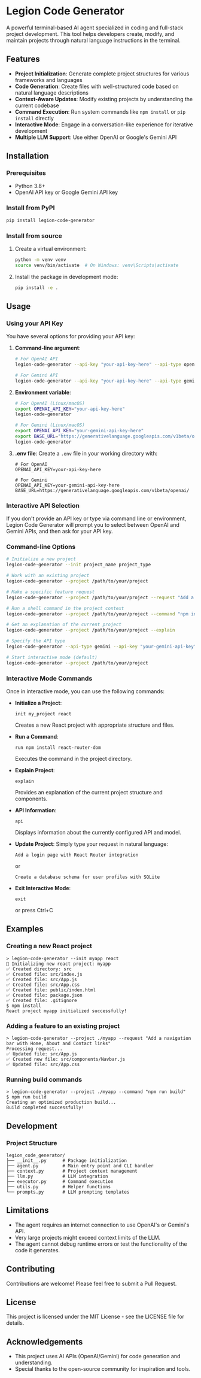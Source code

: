 # Legion Code Generator

A powerful terminal-based AI agent specialized in coding and full-stack project development. This tool helps developers create, modify, and maintain projects through natural language instructions in the terminal.

## Features

- **Project Initialization**: Generate complete project structures for various frameworks and languages
- **Code Generation**: Create files with well-structured code based on natural language descriptions
- **Context-Aware Updates**: Modify existing projects by understanding the current codebase
- **Command Execution**: Run system commands like `npm install` or `pip install` directly
- **Interactive Mode**: Engage in a conversation-like experience for iterative development
- **Multiple LLM Support**: Use either OpenAI or Google's Gemini API

## Installation

### Prerequisites

- Python 3.8+
- OpenAI API key or Google Gemini API key

### Install from PyPI

```bash
pip install legion-code-generator
```

### Install from source



1. Create a virtual environment:
   ```bash
   python -m venv venv
   source venv/bin/activate  # On Windows: venv\Scripts\activate
   ```

2. Install the package in development mode:
   ```bash
   pip install -e .
   ```

## Usage

### Using your API Key

You have several options for providing your API key:

1. **Command-line argument**:
   ```bash
   # For OpenAI API
   legion-code-generator --api-key "your-api-key-here" --api-type openai
   
   # For Gemini API
   legion-code-generator --api-key "your-api-key-here" --api-type gemini
   ```

2. **Environment variable**:
   ```bash
   # For OpenAI (Linux/macOS)
   export OPENAI_API_KEY="your-api-key-here"
   legion-code-generator
   
   # For Gemini (Linux/macOS)
   export OPENAI_API_KEY="your-gemini-api-key-here"
   export BASE_URL="https://generativelanguage.googleapis.com/v1beta/openai/"
   legion-code-generator
   ```

3. **.env file**:
   Create a `.env` file in your working directory with:
   ```
   # For OpenAI
   OPENAI_API_KEY=your-api-key-here
   
   # For Gemini
   OPENAI_API_KEY=your-gemini-api-key-here
   BASE_URL=https://generativelanguage.googleapis.com/v1beta/openai/
   ```

### Interactive API Selection

If you don't provide an API key or type via command line or environment, Legion Code Generator will prompt you to select between OpenAI and Gemini APIs, and then ask for your API key.

### Command-line Options

```bash
# Initialize a new project
legion-code-generator --init project_name project_type

# Work with an existing project
legion-code-generator --project /path/to/your/project

# Make a specific feature request
legion-code-generator --project /path/to/your/project --request "Add a navigation bar with responsive design"

# Run a shell command in the project context
legion-code-generator --project /path/to/your/project --command "npm install bootstrap"

# Get an explanation of the current project
legion-code-generator --project /path/to/your/project --explain

# Specify the API type
legion-code-generator --api-type gemini --api-key "your-gemini-api-key"

# Start interactive mode (default)
legion-code-generator --project /path/to/your/project
```

### Interactive Mode Commands

Once in interactive mode, you can use the following commands:

- **Initialize a Project**:
  ```
  init my_project react
  ```
  Creates a new React project with appropriate structure and files.

- **Run a Command**:
  ```
  run npm install react-router-dom
  ```
  Executes the command in the project directory.

- **Explain Project**:
  ```
  explain
  ```
  Provides an explanation of the current project structure and components.

- **API Information**:
  ```
  api
  ```
  Displays information about the currently configured API and model.

- **Update Project**:
  Simply type your request in natural language:
  ```
  Add a login page with React Router integration
  ```
  or
  ```
  Create a database schema for user profiles with SQLite
  ```

- **Exit Interactive Mode**:
  ```
  exit
  ```
  or press Ctrl+C

## Examples

### Creating a new React project

```
> legion-code-generator --init myapp react
🤖 Initializing new react project: myapp
✅ Created directory: src
✅ Created file: src/index.js
✅ Created file: src/App.js
✅ Created file: src/App.css
✅ Created file: public/index.html
✅ Created file: package.json
✅ Created file: .gitignore
$ npm install
React project myapp initialized successfully!
```

### Adding a feature to an existing project

```
> legion-code-generator --project ./myapp --request "Add a navigation bar with Home, About and Contact links"
Processing request...
✅ Updated file: src/App.js
✅ Created new file: src/components/Navbar.js
✅ Updated file: src/App.css
```

### Running build commands

```
> legion-code-generator --project ./myapp --command "npm run build"
$ npm run build
Creating an optimized production build...
Build completed successfully!
```

## Development

### Project Structure

```
legion_code_generator/
├── __init__.py      # Package initialization
├── agent.py         # Main entry point and CLI handler
├── context.py       # Project context management
├── llm.py           # LLM integration
├── executor.py      # Command execution
├── utils.py         # Helper functions
└── prompts.py       # LLM prompting templates
```


## Limitations

- The agent requires an internet connection to use OpenAI's or Gemini's API.
- Very large projects might exceed context limits of the LLM.
- The agent cannot debug runtime errors or test the functionality of the code it generates.

## Contributing

Contributions are welcome! Please feel free to submit a Pull Request.

## License

This project is licensed under the MIT License - see the LICENSE file for details.

## Acknowledgements

- This project uses AI APIs (OpenAI/Gemini) for code generation and understanding.
- Special thanks to the open-source community for inspiration and tools.